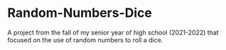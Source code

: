 # Random-Numbers-Dice
A project from the fall of my senior year of high school (2021-2022) that focused on the use of random numbers to roll a dice.
